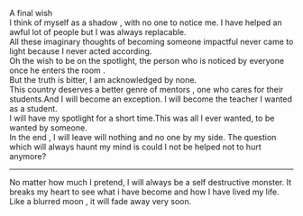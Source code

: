 
A final wish
<br>
I think of myself as a shadow , with no one to notice me. I have helped an awful lot of people but I was always replacable.
<br>
All these imaginary thoughts of becoming someone impactful never came to light because I never acted according.
<br>
Oh the wish to be on the spotlight, the person who is noticed by everyone once he enters the room .
<br>
But the truth is bitter, I am acknowledged by none.
<br>
This country deserves a better genre of mentors , one who cares for their students.And I will become an exception. I will become the teacher I wanted as a student.
<br>
I will have my spotlight for a short time.This was all I ever wanted, to be wanted by someone.
<br>
In the end , I will leave will nothing and no one by my side. The question which will always haunt my mind is could I not be helped not to hurt anymore?
<hr>
No matter how much I pretend, I will always be a self destructive monster.
It breaks my heart to see what i have become and how I have lived my life. Like a blurred moon , it will fade away very soon.

